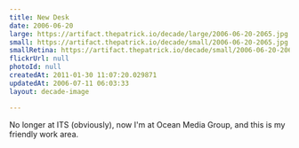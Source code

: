 ```yaml
---
title: New Desk
date: 2006-06-20
large: https://artifact.thepatrick.io/decade/large/2006-06-20-2065.jpg
small: https://artifact.thepatrick.io/decade/small/2006-06-20-2065.jpg
smallRetina: https://artifact.thepatrick.io/decade/small/2006-06-20-2065@2x.jpg
flickrUrl: null
photoId: null
createdAt: 2011-01-30 11:07:20.029871
updatedAt: 2006-07-11 06:03:33
layout: decade-image

---
```

No longer at ITS (obviously), now I'm at Ocean Media Group, and this is my friendly work area.
